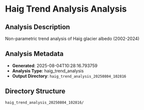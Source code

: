 # Haig Trend Analysis Analysis

## Analysis Description

Non-parametric trend analysis of Haig glacier albedo (2002-2024)

## Analysis Metadata

- **Generated**: 2025-08-04T10:28:16.793759
- **Analysis Type**: haig_trend_analysis
- **Output Directory**: `haig_trend_analysis_20250804_102816`

## Directory Structure

```
haig_trend_analysis_20250804_102816/
